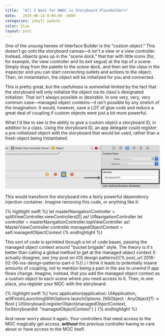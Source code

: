 ```yaml
---
title:  "All I Want for WWDC is Storyboard Placeholders"
date:   2016-06-14 9:00:00 -0400
categories: jekyll update
color: blue
layout: post
---
```

One of the unsung heroes of Interface Builder is the "custom object." This doesn't go onto the storyboard canvas—it isn't a view or a view controller. Instead, objects goes up in the "scene dock," that bar with little icons (for, for example, the view controller and its exit segue) at the top of a scene. Simply drag from the palette to the scene dock, and then set the class in the inspector and you can start connecting outlets and actions to the object. Then, on instantiation, the object will be initialized for you and connected.

This is pretty great, but the usefulness is somewhat limited by the fact that the storyboard will only initialize the object via its class's designated initializer. That isn't always possible or desirable. In one very, very, very common case—managed object contexts—it isn't possible by any stretch of the imagination. It would, however, save a LOT of glue code and reduce a great deal of coupling if custom objects were just a bit more powerful.

What I'd like to see is the ability to give a custom object a storyboard ID, in addition to a class. Using the storyboard ID, an app delegate could register a pre-initialized object with the storyboard that would be used, rather than a fresh object being instantiated.

<div class="image"><img class="fullbleed" src="/assets/storyboard-placeholders.png" title="Interface Builder screenshot showing custom Object with option to specify a storyboard id"></div>

This would transform the storyboard into a fairly powerful dependency injection container. Imagine removing this code, or anything like it:

{% highlight swift %}
let masterNavigationController = splitViewController.viewControllers[0] as! UINavigationController
let controller = masterNavigationController.topViewController as! MasterViewController
controller.managedObjectContext = self.managedObjectContext
{% endhighlight %}

This sort of code is sprinkled through a lot of code bases, passing the managed object context around "bucket brigade" style. The theory is it's better than calling a global method to get at the managed object context (I actually disagree, see [my post on iOS design patterns]({% post_url 2016-02-06-ios-design-patterns-part-ii %}).) I think it leads to potentially insane amounts of coupling, not to mention being a pain in the ass to unwind if app flows change. Imagine, instead, that you add the managed object context as a custom object to each scene where you need access to it. Then, in one place, you register your MOC with the storyboard:

{% highlight swift %}
func application(application: UIApplication, willFinishLaunchingWithOptions launchOptions: [NSObject : AnyObject]?) -> Bool {
  UIStoryboard.registerObject(managedObjectContext, forStoryboardId: "managedObjectContext")
}
{% endhighlight %}

And never worry about it again. Your controllers that need access to the MOC magically get access, ***without*** the previous controller having to care about or have access to the MOC itself.